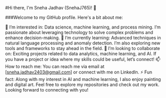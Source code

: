 #Hi there, I'm Sneha Jadhav (SnehaJ765)! 👋

###Welcome to my GitHub profile. Here's a bit about me:

👀 I’m interested in: Data science, machine learning, and process mining. I’m passionate about leveraging technology to solve complex problems and enhance decision-making.
🌱 I’m currently learning: Advanced techniques in natural language processing and anomaly detection. I’m also exploring new tools and frameworks to stay ahead in the field.
💞️ I’m looking to collaborate on: Exciting projects related to data analytics, machine learning, and AI. If you have a project or idea where my skills could be useful, let’s connect!
📫 How to reach me: You can reach me via email at [sneha.jadhav2403@gmail.com] or connect with me on LinkedIn.
⚡ Fun fact: Along with my interest in AI and machine learning, I also enjoy painting and digital art.
Feel free to explore my repositories and check out my work. Looking forward to connecting with you!
